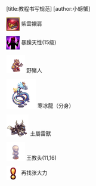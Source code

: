 [title:教程书写规范]
[author:小螃蟹]

<a href="http://helper/item/62596"><img src="/empire/image/item/127_4.png" width="36" height="36" style="vertical-align: middle;" /></a> <span>紫雲襯肩</span><br/>

<a href="http://helper/skill/53345"><img src="/empire/image/skill/74_3.png" width="36" height="36" style="vertical-align: middle;" /></a> <span>暴躁天性(15级)</span><br/>

<a href="http://helper/monster/49183"><img src="/empire/image/monster/5001.png" width="50" height="50" style="vertical-align: text-bottom;" /></a> <span>野豬人</span><br/>

<a href="http://helper/monster/51341"><img src="/empire/image/monster/5166.png" width="80" height="80" style="vertical-align: text-bottom;" /></a> <span>寒冰龍（分身）</span><br/>

<a href="http://helper/monster/51352"><img src="/empire/image/monster/5616.png" width="60" height="60" style="vertical-align: text-bottom;" /></a> <span>土屬雷獸</span><br/>

<a href="http://helper/npc/9989636"><img src="/empire/image/monster/0.png" width="50" height="50" style="vertical-align: text-bottom;" /></a> <span>王教头(11,16)</span><br/>

<a href="http://helper/task/54165"><img src="/empire/image/task/mark.png" width="36" height="36" style="vertical-align: middle;" /></a> <span>再找张大力</span><br/>





